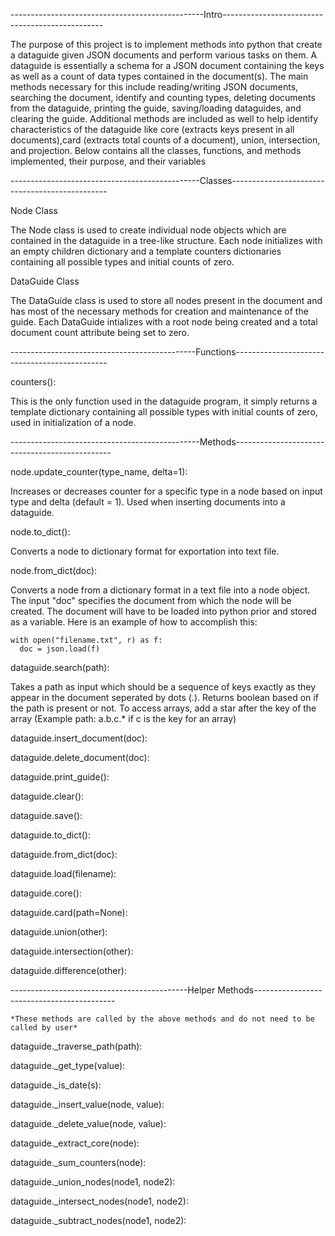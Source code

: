 ------------------------------------------------Intro------------------------------------------------

The purpose of this project is to implement methods into python that create a dataguide
given JSON documents and perform various tasks on them. A dataguide is essentially a schema
for a JSON document containing the keys as well as a count of data types contained in the
document(s). The main methods necessary for this include reading/writing JSON documents,
searching the document, identify and counting types, deleting documents from the dataguide, 
printing the guide, saving/loading dataguides, and clearing the guide. Additional methods 
are included as well to help identify characteristics of the dataguide like core (extracts 
keys present in all documents),card (extracts total counts of a document), union, 
intersection, and projection. Below contains all the classes, functions, and methods 
implemented, their purpose, and their variables

-----------------------------------------------Classes-----------------------------------------------

Node Class

  The Node class is used to create individual node objects which are contained in the 
  dataguide in a tree-like structure. Each node initializes with an empty children 
  dictionary and a template counters dictionaries containing all possible types and initial 
  counts of zero.

DataGuide Class

  The DataGuide class is used to store all nodes present in the document and has most of the
  necessary methods for creation and maintenance of the guide. Each DataGuide intializes with 
  a root node being created and a total document count attribute being set to zero.

----------------------------------------------Functions----------------------------------------------

counters():

  This is the only function used in the dataguide program, it simply returns a template dictionary 
  containing all possible types with initial counts of zero, used in initialization of a node.

-----------------------------------------------Methods-----------------------------------------------

node.update_counter(type_name, delta=1):

  Increases or decreases counter for a specific type in a node based on input type and delta 
  (default = 1). Used when inserting documents into a dataguide.

node.to_dict():

  Converts a node to dictionary format for exportation into text file.

node.from_dict(doc):

  Converts a node from a dictionary format in a text file into a node object. The input "doc" specifies 
  the document from which the node will be created. The document will have to be loaded into python prior
  and stored as a variable. Here is an example of how to accomplish this:

    with open("filename.txt", r) as f:
      doc = json.load(f)

dataguide.search(path):

  Takes a path as input which should be a sequence of keys exactly as they appear in the document seperated 
  by dots (.). Returns boolean based on if the path is present or not. To access arrays, add a star after 
  the key of the array (Example path: a.b.c.* if c is the key for an array)

dataguide.insert_document(doc):

dataguide.delete_document(doc):

dataguide.print_guide():

dataguide.clear():

dataguide.save():

dataguide.to_dict():

dataguide.from_dict(doc):

dataguide.load(filename):

dataguide.core():

dataguide.card(path=None):

dataguide.union(other):

dataguide.intersection(other):

dataguide.difference(other):

--------------------------------------------Helper Methods-------------------------------------------
    
    *These methods are called by the above methods and do not need to be called by user*

dataguide._traverse_path(path):

dataguide._get_type(value):

dataguide._is_date(s):

dataguide._insert_value(node, value):

dataguide._delete_value(node, value):

dataguide._extract_core(node):

dataguide._sum_counters(node):

dataguide._union_nodes(node1, node2):

dataguide._intersect_nodes(node1, node2):

dataguide._subtract_nodes(node1, node2):


